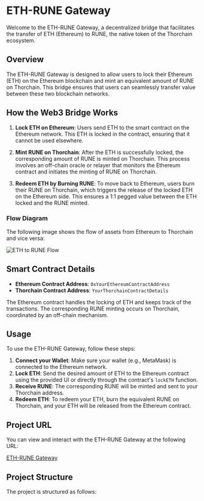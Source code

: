 # ETH-RUNE Gateway

Welcome to the ETH-RUNE Gateway, a decentralized bridge that facilitates the transfer of ETH (Ethereum) to RUNE, the native token of the Thorchain ecosystem.

## Overview

The ETH-RUNE Gateway is designed to allow users to lock their Ethereum (ETH) on the Ethereum blockchain and mint an equivalent amount of RUNE on Thorchain. This bridge ensures that users can seamlessly transfer value between these two blockchain networks.

## How the Web3 Bridge Works

1. **Lock ETH on Ethereum**: Users send ETH to the smart contract on the Ethereum network. This ETH is locked in the contract, ensuring that it cannot be used elsewhere.

2. **Mint RUNE on Thorchain**: After the ETH is successfully locked, the corresponding amount of RUNE is minted on Thorchain. This process involves an off-chain oracle or relayer that monitors the Ethereum contract and initiates the minting of RUNE on Thorchain.

3. **Redeem ETH by Burning RUNE**: To move back to Ethereum, users burn their RUNE on Thorchain, which triggers the release of the locked ETH on the Ethereum side. This ensures a 1:1 pegged value between the ETH locked and the RUNE minted.

### Flow Diagram

The following image shows the flow of assets from Ethereum to Thorchain and vice versa:

![ETH to RUNE Flow](./path/to/your/image/eth_to_rune_flow.png)

## Smart Contract Details

- **Ethereum Contract Address**: `0xYourEthereumContractAddress`
- **Thorchain Contract Address**: `YourThorchainContractDetails`

The Ethereum contract handles the locking of ETH and keeps track of the transactions. The corresponding RUNE minting occurs on Thorchain, coordinated by an off-chain mechanism.

## Usage

To use the ETH-RUNE Gateway, follow these steps:

1. **Connect your Wallet**: Make sure your wallet (e.g., MetaMask) is connected to the Ethereum network.
2. **Lock ETH**: Send the desired amount of ETH to the Ethereum contract using the provided UI or directly through the contract's `lockETH` function.
3. **Receive RUNE**: The corresponding RUNE will be minted and sent to your Thorchain address.
4. **Redeem ETH**: To redeem your ETH, burn the equivalent RUNE on Thorchain, and your ETH will be released from the Ethereum contract.

## Project URL

You can view and interact with the ETH-RUNE Gateway at the following URL:

[ETH-RUNE Gateway](https://your-project-url.com)

## Project Structure

The project is structured as follows:
